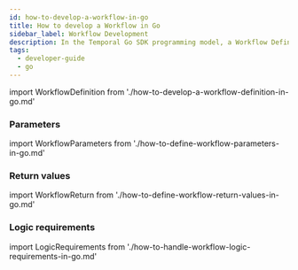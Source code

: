 ```yaml
---
id: how-to-develop-a-workflow-in-go
title: How to develop a Workflow in Go
sidebar_label: Workflow Development
description: In the Temporal Go SDK programming model, a Workflow Definition is an exportable function.
tags:
  - developer-guide
  - go
---
```


import WorkflowDefinition from './how-to-develop-a-workflow-definition-in-go.md'

<WorkflowDefinition/>

### Parameters

import WorkflowParameters from './how-to-define-workflow-parameters-in-go.md'

<WorkflowParameters/>

### Return values

import WorkflowReturn from './how-to-define-workflow-return-values-in-go.md'

<WorkflowReturn/>

### Logic requirements

import LogicRequirements from './how-to-handle-workflow-logic-requirements-in-go.md'

<LogicRequirements/>
